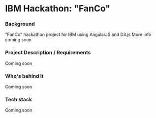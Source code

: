 # IBM Hackathon: "FanCo"
### Background
"FanCo" hackathon project for IBM using AngularJS and D3.js
More info coming soon

### Project Description / Requirements
Coming soon

### Who's behind it
Coming soon

### Tech stack
Coming soon

